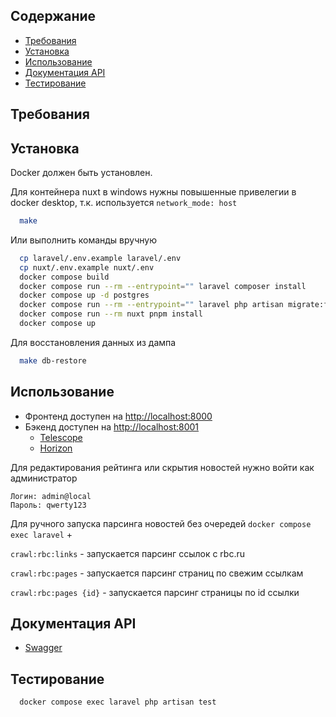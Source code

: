 
## Содержание

* [Требования](#требования)
* [Установка](#установка)
* [Использование](#использование)
* [Документация API](#документация-api)
* [Tecтирование](#тестирование)

## Требования

## Установка

Docker должен быть установлен.

Для контейнера nuxt в windows нужны повышенные привелегии в docker desktop, т.к. используется `network_mode: host`

```bash
  make
```

Или выполнить команды вручную

```bash
  cp laravel/.env.example laravel/.env
  cp nuxt/.env.example nuxt/.env
  docker compose build
  docker compose run --rm --entrypoint="" laravel composer install
  docker compose up -d postgres
  docker compose run --rm --entrypoint="" laravel php artisan migrate:fresh --seed
  docker compose run --rm nuxt pnpm install
  docker compose up
```

Для восстановления данных из дампа

```bash
  make db-restore
```

## Использование

* Фронтенд доступен на [http://localhost:8000](http://localhost:8000)
* Бэкенд доступен на [http://localhost:8001](http://localhost:8001)
  * [Telescope](http://localhost:8001/telescope)
  * [Horizon](http://localhost:8001/horizon)

Для редактирования рейтинга или скрытия новостей нужно войти как администратор
```
Логин: admin@local
Пароль: qwerty123
```

Для ручного запуска парсинга новостей без очередей `docker compose exec laravel` +

`crawl:rbc:links` - запускаетcя парсинг ссылок c rbc.ru

`crawl:rbc:pages` - запускается парсинг страниц по свежим ссылкам

`crawl:rbc:pages {id}` - запускается парсинг страницы по id ссылки


## Документация API

* [Swagger](http://localhost:8001/swagger)


## Тестирование

```bash
  docker compose exec laravel php artisan test
```